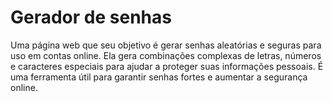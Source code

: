 # Gerador de senhas
Uma página web que seu objetivo é gerar senhas aleatórias e seguras para uso em contas online. Ela gera combinações complexas de letras, números e caracteres especiais para ajudar a proteger suas informações pessoais. É uma ferramenta útil para garantir senhas fortes e aumentar a segurança online.
